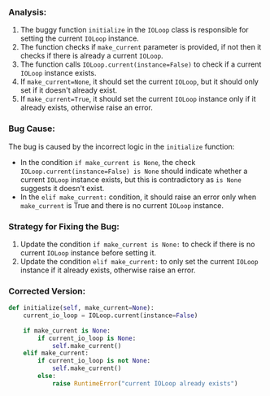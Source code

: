 ### Analysis:
1. The buggy function `initialize` in the `IOLoop` class is responsible for setting the current `IOLoop` instance.
2. The function checks if `make_current` parameter is provided, if not then it checks if there is already a current `IOLoop`.
3. The function calls `IOLoop.current(instance=False)` to check if a current `IOLoop` instance exists.
4. If `make_current=None`, it should set the current `IOLoop`, but it should only set if it doesn't already exist.
5. If `make_current=True`, it should set the current `IOLoop` instance only if it already exists, otherwise raise an error.

### Bug Cause:
The bug is caused by the incorrect logic in the `initialize` function:
- In the condition `if make_current is None`, the check `IOLoop.current(instance=False) is None` should indicate whether a current `IOLoop` instance exists, but this is contradictory as `is None` suggests it doesn't exist.
- In the `elif make_current:` condition, it should raise an error only when `make_current` is True and there is no current `IOLoop` instance.

### Strategy for Fixing the Bug:
1. Update the condition `if make_current is None:` to check if there is no current `IOLoop` instance before setting it.
2. Update the condition `elif make_current:` to only set the current `IOLoop` instance if it already exists, otherwise raise an error.

### Corrected Version:
```python
def initialize(self, make_current=None):
    current_io_loop = IOLoop.current(instance=False)
    
    if make_current is None:
        if current_io_loop is None:
            self.make_current()
    elif make_current:
        if current_io_loop is not None:
            self.make_current()
        else:
            raise RuntimeError("current IOLoop already exists")
```